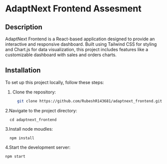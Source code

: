 # AdaptNext Frontend Assesment

## Description

AdaptNext Frontend is a React-based application designed to provide an interactive and responsive dashboard. Built using Tailwind CSS for styling and Chart.js for data visualization, this project includes features like a customizable dashboard with sales and orders charts.



## Installation

To set up this project locally, follow these steps:

1. Clone the repository:

   ```bash
     git clone https://github.com/RubeshR143681/adaptnext_frontend.git

2.Navigate to the project directory:

      cd adaptnext_frontend

3.Install node moudles:

      npm install

4.Start the development server:

    npm start

